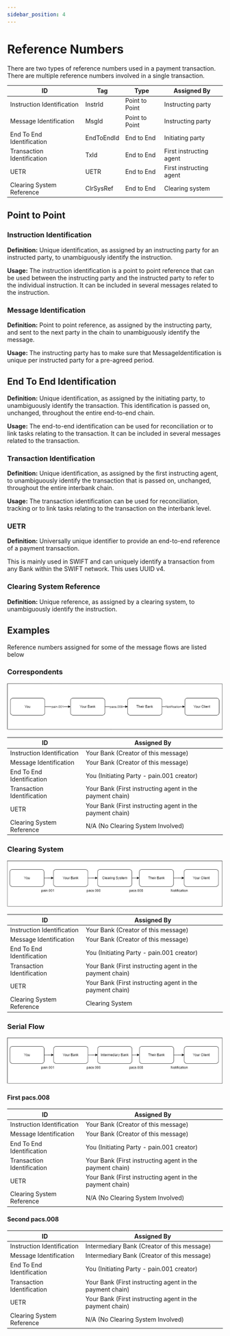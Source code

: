 ```yaml
---
sidebar_position: 4
---
```


# Reference Numbers

There are two types of reference numbers used in a payment transaction. There are multiple reference numbers involved in a single transaction.

| ID                         | Tag        | Type           | Assigned By             |
| -------------------------- | ---------- | -------------- | ----------------------- |
| Instruction Identification | InstrId    | Point to Point | Instructing party       |
| Message Identification     | MsgId      | Point to Point | Instructing party       |
| End To End Identification  | EndToEndId | End to End     | Initiating party        |
| Transaction Identification | TxId       | End to End     | First instructing agent |
| UETR                       | UETR       | End to End     | First instructing agent |
| Clearing System Reference  | ClrSysRef  | End to End     | Clearing system         |

## Point to Point

### Instruction Identification

**Definition:** Unique identification, as assigned by an instructing party for an instructed party, to
unambiguously identify the instruction.

**Usage:** The instruction identification is a point to point reference that can be used between the
instructing party and the instructed party to refer to the individual instruction. It can be included in
several messages related to the instruction.

### Message Identification

**Definition:** Point to point reference, as assigned by the instructing party, and sent to the next party in the
chain to unambiguously identify the message.

**Usage:** The instructing party has to make sure that MessageIdentification is unique per instructed party
for a pre-agreed period.

## End To End Identification

**Definition:** Unique identification, as assigned by the initiating party, to unambiguously identify the
transaction. This identification is passed on, unchanged, throughout the entire end-to-end chain.

**Usage:** The end-to-end identification can be used for reconciliation or to link tasks relating to the
transaction. It can be included in several messages related to the transaction.

### Transaction Identification

**Definition:** Unique identification, as assigned by the first instructing agent, to unambiguously identify the
transaction that is passed on, unchanged, throughout the entire interbank chain.

**Usage:** The transaction identification can be used for reconciliation, tracking or to link tasks relating to
the transaction on the interbank level.

### UETR

**Definition:** Universally unique identifier to provide an end-to-end reference of a payment transaction.

This is mainly used in SWIFT and can uniquely identify a transaction from any Bank within the SWIFT network. This uses UUID v4.

### Clearing System Reference

**Definition:** Unique reference, as assigned by a clearing system, to unambiguously identify the instruction.

## Examples

Reference numbers assigned for some of the message flows are listed below

### Correspondents

![Correspondents](../pacs/pacs.008/img/simple.png)

| ID                         | Assigned By                                              |
| -------------------------- | -------------------------------------------------------- |
| Instruction Identification | Your Bank (Creator of this message)                      |
| Message Identification     | Your Bank (Creator of this message)                      |
| End To End Identification  | You (Initiating Party - pain.001 creator)                |
| Transaction Identification | Your Bank (First instructing agent in the payment chain) |
| UETR                       | Your Bank (First instructing agent in the payment chain) |
| Clearing System Reference  | N/A (No Clearing System Involved)                        |

### Clearing System

![Correspondents](../pacs/pacs.008/img/clearing.png)

| ID                         | Assigned By                                              |
| -------------------------- | -------------------------------------------------------- |
| Instruction Identification | Your Bank (Creator of this message)                      |
| Message Identification     | Your Bank (Creator of this message)                      |
| End To End Identification  | You (Initiating Party - pain.001 creator)                |
| Transaction Identification | Your Bank (First instructing agent in the payment chain) |
| UETR                       | Your Bank (First instructing agent in the payment chain) |
| Clearing System Reference  | Clearing System                                          |

### Serial Flow

![Correspondents](../pacs/pacs.008/img/serial.png)

#### First pacs.008

| ID                         | Assigned By                                              |
| -------------------------- | -------------------------------------------------------- |
| Instruction Identification | Your Bank (Creator of this message)                      |
| Message Identification     | Your Bank (Creator of this message)                      |
| End To End Identification  | You (Initiating Party - pain.001 creator)                |
| Transaction Identification | Your Bank (First instructing agent in the payment chain) |
| UETR                       | Your Bank (First instructing agent in the payment chain) |
| Clearing System Reference  | N/A (No Clearing System Involved)                        |

#### Second pacs.008

| ID                         | Assigned By                                              |
| -------------------------- | -------------------------------------------------------- |
| Instruction Identification | Intermediary Bank (Creator of this message)              |
| Message Identification     | Intermediary Bank (Creator of this message)              |
| End To End Identification  | You (Initiating Party - pain.001 creator)                |
| Transaction Identification | Your Bank (First instructing agent in the payment chain) |
| UETR                       | Your Bank (First instructing agent in the payment chain) |
| Clearing System Reference  | N/A (No Clearing System Involved)                        |
